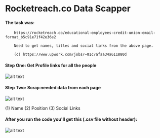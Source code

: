 # Rocketreach.co Data Scapper

#### The task was: 

        https://rocketreach.co/educational-employees-credit-union-email-format_b5c91e71f42e36e2

        Need to get names, titles and social links from the above page.
        
        (c) https://www.upwork.com/jobs/~01c7afaa34a611880d
    

#### Step One: Get Profile links for all the people

![alt text](http://joxi.ru/5mdQG1DH3YDnM2.jpg "List of people")

#### Step Two: Scrap needed data from each page

![alt text](http://joxi.ru/BA0RaQxhMd5KMm.jpg "Person View")

(1) Name
(2) Position
(3) Social Links

#### After you run the code you'll get this (.csv file without header):

![alt text](http://joxi.ru/BA0RaQxhMd58km.jpg "Result")
